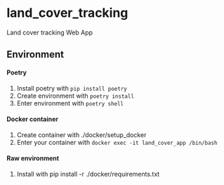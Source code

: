 # land_cover_tracking
Land cover tracking Web App


## Environment

#### Poetry
1. Install poetry with `pip install poetry`
2. Create environment with `poetry install`
3. Enter environment with `poetry shell`


#### Docker container
1. Create container with ./docker/setup_docker
2. Enter your container with `docker exec -it land_cover_app /bin/bash`


#### Raw environment
1. Install with pip install -r ./docker/requirements.txt